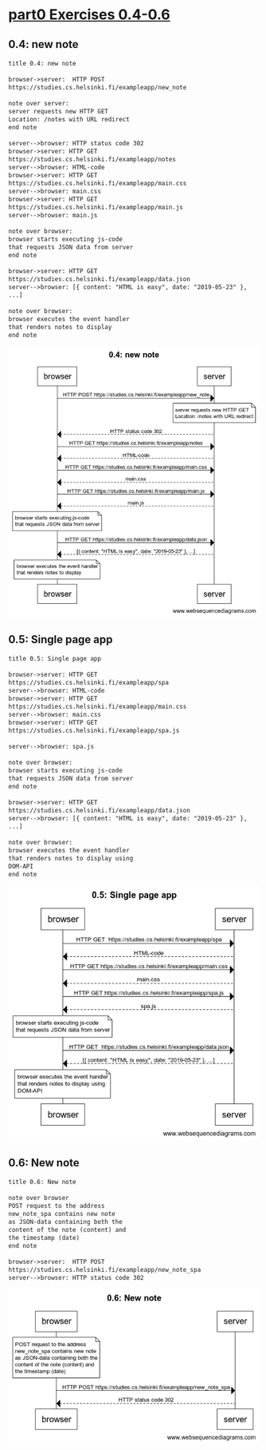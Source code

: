 # [part0 Exercises 0.4-0.6](https://fullstackopen.com/en/part0/fundamentals_of_web_apps#exercises-0-1-0-6)

## 0.4: new note

```
title 0.4: new note

browser->server:  HTTP POST https://studies.cs.helsinki.fi/exampleapp/new_note

note over server:
server requests new HTTP GET
Location: /notes with URL redirect
end note

server-->browser: HTTP status code 302
browser->server: HTTP GET https://studies.cs.helsinki.fi/exampleapp/notes
server-->browser: HTML-code
browser->server: HTTP GET https://studies.cs.helsinki.fi/exampleapp/main.css
server-->browser: main.css
browser->server: HTTP GET https://studies.cs.helsinki.fi/exampleapp/main.js
server-->browser: main.js

note over browser:
browser starts executing js-code
that requests JSON data from server
end note

browser->server: HTTP GET https://studies.cs.helsinki.fi/exampleapp/data.json
server-->browser: [{ content: "HTML is easy", date: "2019-05-23" }, ...]

note over browser:
browser executes the event handler
that renders notes to display
end note
```

![0.4: new note](0.4.png "0.4: new note")


## 0.5: Single page app

```
title 0.5: Single page app

browser->server: HTTP GET  https://studies.cs.helsinki.fi/exampleapp/spa
server-->browser: HTML-code
browser->server: HTTP GET https://studies.cs.helsinki.fi/exampleapp/main.css
server-->browser: main.css
browser->server: HTTP GET https://studies.cs.helsinki.fi/exampleapp/spa.js

server-->browser: spa.js

note over browser:
browser starts executing js-code
that requests JSON data from server 
end note

browser->server: HTTP GET  https://studies.cs.helsinki.fi/exampleapp/data.json
server-->browser: [{ content: "HTML is easy", date: "2019-05-23" }, ...]

note over browser:
browser executes the event handler
that renders notes to display using
DOM-API
end note
```

![0.5: Single page app](0.5.png "0.5: Single page app")


## 0.6: New note

```
title 0.6: New note

note over browser
POST request to the address 
new_note_spa contains new note
as JSON-data containing both the 
content of the note (content) and 
the timestamp (date)
end note

browser->server:  HTTP POST https://studies.cs.helsinki.fi/exampleapp/new_note_spa
server-->browser: HTTP status code 302
```

![0.6: New note](0.6.png "0.6: New note")
